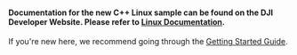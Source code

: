 #### Documentation for the new C++ Linux sample can be found on the DJI Developer Website. Please refer to [Linux Documentation](https://developer.dji.com/onboard-sdk/documentation/github-platform-docs/Linux/README.html).

If you're new here, we recommend going through the [Getting Started Guide](https://developer.dji.com/onboard-sdk/documentation/quick-start/index.html).
